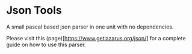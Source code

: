 # Json Tools
A small pascal based json parser in one unit with no dependencies.

Please visit this (page)[https://www.getlazarus.org/json/] for a complete guide on how to use this parser.
